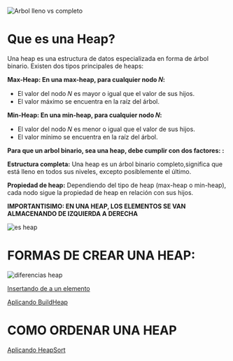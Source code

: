![Arbol lleno vs completo](https://github.com/Giancardonee/AyED/assets/114377978/af8ef2c9-8b97-4cbe-a362-ee6894570d3c)  

  

# Que es una Heap? 

Una heap es una estructura de datos especializada en forma de árbol binario. Existen dos tipos principales de heaps:  

  
**Max-Heap: En una max-heap, para cualquier nodo 𝑁:**  
  - El valor del nodo 𝑁 es mayor o igual que el valor de sus hijos.  
  - El valor máximo se encuentra en la raíz del árbol.
      

**Min-Heap: En una min-heap, para cualquier nodo 𝑁:**  
  - El valor del nodo 𝑁 es menor o igual que el valor de sus hijos.  
  - El valor mínimo se encuentra en la raíz del árbol.  

**Para que un arbol binario, sea una heap, debe cumplir con dos factores: :**   
  
**Estructura completa:** Una heap es un árbol binario completo,significa que está lleno en todos sus niveles, excepto posiblemente el último.  
  
**Propiedad de heap:** Dependiendo del tipo de heap (max-heap o min-heap), cada nodo sigue la propiedad de heap en relación con sus hijos.

**IMPORTANTISIMO: EN UNA HEAP, LOS ELEMENTOS SE VAN ALMACENANDO DE IZQUIERDA A DERECHA**


![es heap](https://github.com/Giancardonee/AyED/assets/114377978/c0588798-cd13-42dc-b039-d6f3a76d7462)



# FORMAS DE CREAR UNA HEAP: 
![diferencias heap](https://github.com/Giancardonee/AyED/assets/114377978/3ec73cad-68ef-46f5-92c7-4a72c36b0016)


[Insertando de a un elemento](https://github.com/Giancardonee/AyED/blob/main/Apuntes%20Teoricos/Heap/Construir%20una%20Heap/Insertando%20De%20A%20Un%20Elemento/Insertando%20de%20a%20un%20elemento.png)  
  
[Aplicando BuildHeap](https://github.com/Giancardonee/AyED/blob/main/Apuntes%20Teoricos/Heap/Construir%20una%20Heap/BuildHeap/BuildHeap.png)

# COMO ORDENAR UNA HEAP
[Aplicando HeapSort](https://github.com/Giancardonee/AyED/blob/main/Apuntes%20Teoricos/Heap/HeapSort/HeapSort.png)

